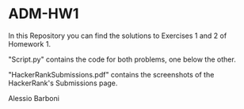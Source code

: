 # ADM-HW1

In this Repository you can find the solutions to Exercises 1 and 2 of Homework 1.

"Script.py" contains the code for both problems, one below the other.

"HackerRankSubmissions.pdf" contains the screenshots of the HackerRank's Submissions page.

Alessio Barboni 

